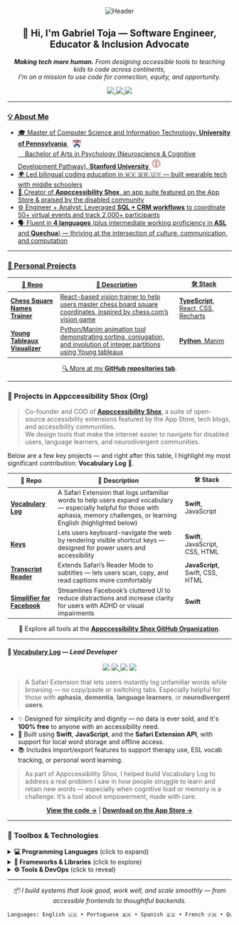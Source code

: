 <!-- Header Banner (optional: replace with custom SVG/banner image if available) -->
<p align="center">
  <img src="https://capsule-render.vercel.app/api?type=waving&color=0:3a7bd5,100:00d2ff&height=200&section=header&text=Gabriel%20Toja&fontSize=40&fontColor=ffffff" alt="Header" />
</p>

<h2 align="center">👋 Hi, I'm Gabriel Toja — Software Engineer, Educator & Inclusion Advocate</h2>

<p align="center">
  <em><b>Making tech more human.</b> From designing accessible tools to teaching kids to code across continents,<br>I’m on a mission to use code for connection, equity, and opportunity.</em>
</p>

<!-- 🌐 Social Media Links -->
<p align="center">
  <a href="mailto:gtoja@alumni.stanford.edu" target="_blank">
    <img src="https://img.shields.io/badge/Email-gtoja@alumni.stanford.edu-D14836?style=for-the-badge&logo=gmail&logoColor=white" />
  </a>
  <a href="https://www.linkedin.com/in/gtoja" target="_blank">
    <img src="https://img.shields.io/badge/LinkedIn-gtoja-0077B5?style=for-the-badge&logo=linkedin&logoColor=white" />
  </a>
  <a href="https://github.com/gabrieltoja" target="_blank">
    <img src="https://img.shields.io/badge/GitHub-gabrieltoja-181717?style=for-the-badge&logo=github&logoColor=white" />
</p>

---

### 💡 About Me

- 🎓 Master of Computer Science and Information Technology, **University of Pennsylvania** <img src="UniversityofPennsylvania_Shield_RGB-2.png" height="25" alt="UPenn logo" style="vertical-align: middle;" />  
  &nbsp;&nbsp;&nbsp;&nbsp;Bachelor of Arts in Psychology (Neuroscience & Cognitive Development Pathway), **Stanford University** <img src="SU_SealColor_web3.webp" height="25" alt="Stanford logo" style="position:relative; top: 1px;" />
- 🌍 Led bilingual coding education in 🇲🇽 🇧🇷 🇺🇾 — built wearable tech with middle schoolers
- 🧠 Creator of **Appccessibility Shox**, an app suite featured on the App Store & praised by the disabled community
- ⚙️ Engineer + Analyst: Leveraged **SQL + CRM workflows** to coordinate 50+ virtual events and track 2,000+ participants
- 🗣 Fluent in **4 languages** (plus intermediate working proficiency in **ASL** and **Quechua**) — thriving at the intersection of culture, communication, and computation


---



### 🚀 Personal Projects

| 🔗 Repo | 💬 Description | 🛠 Stack |
|--------|----------------|----------|
| [**Chess Square Names Trainer**](https://github.com/gabrieltoja/chess-square-names-trainer) | React-based vision trainer to help users master chess board square coordinates, inspired by chess.com’s vision game | **TypeScript**, React, CSS, Recharts |
| [**Young Tableaux Visualizer**](https://github.com/gabrieltoja/young-tableaux-manim) | Python/Manim animation tool demonstrating sorting, conjugation, and involution of integer partitions using Young tableaux | **Python**, Manim |

<p align="center">
  🔍 More at my <a href="https://github.com/gtoja?tab=repositories"><strong>GitHub repositories tab</strong></a>.
</p>


---

### 🧭 Projects in Appccessibility Shox (Org)

> Co-founder and COO of [**Appccessibility Shox**](https://appccessibility-shox.github.io/), a suite of open-source accessibility extensions featured by the App Store, tech blogs, and accessibility communities.  
> We design tools that make the internet easier to navigate for disabled users, language learners, and neurodivergent communities.

Below are a few key projects — and right after this table, I highlight my most significant contribution: **Vocabulary Log** 🧠.

| 🔗 Repo | 💬 Description | 🛠 Stack |
|--------|----------------|----------|
| [**Vocabulary Log**](https://github.com/Appccessibility-Shox/vocabularylog) | A Safari Extension that logs unfamiliar words to help users expand vocabulary — especially helpful for those with aphasia, memory challenges, or learning English (highlighted below) | **Swift**, JavaScript |
| [**Keys**](https://github.com/Appccessibility-Shox/keys) | Lets users keyboard-navigate the web by rendering visible shortcut keys — designed for power users and accessibility | **Swift**, JavaScript, CSS, HTML |
| [**Transcript Reader**](https://github.com/Appccessibility-Shox/transcript-reader) | Extends Safari’s Reader Mode to subtitles — lets users scan, copy, and read captions more comfortably | **JavaScript**, Swift, CSS, HTML |
| [**Simplifier for Facebook**](https://github.com/Appccessibility-Shox/Simplifier-for-Facebook) | Streamlines Facebook’s cluttered UI to reduce distractions and increase clarity for users with ADHD or visual impairments | **Swift**

<p align="center">
  🧠 Explore all tools at the <a href="https://github.com/Appccessibility-Shox"><strong>Appccessibility Shox GitHub Organization</strong></a>.
</p>

---

#### 🌟 [Vocabulary Log](https://github.com/Appccessibility-Shox/VocabularyLog) — *Lead Developer*

<p align="center">
  <img src="https://img.shields.io/github/stars/Appccessibility-Shox/VocabularyLog?style=social" />
  <a href="https://apps.apple.com/us/app/vocabulary-log/id1556420310?mt=12">
    <img src="https://img.shields.io/badge/Available%20on-App%20Store-black?logo=apple&logoColor=white" />
  </a>
  <img src="https://img.shields.io/badge/Swift-80.5%25-orange?logo=swift&logoColor=white" />
  <img src="https://img.shields.io/badge/JavaScript-19.5%25-yellow?logo=javascript&logoColor=black" />
</p>

> A Safari Extension that lets users instantly log unfamiliar words while browsing — no copy/paste or switching tabs. Especially helpful for those with **aphasia**, **dementia**, **language learners**, or **neurodivergent users**.

- ✨ Designed for simplicity and dignity — no data is ever sold, and it's **100% free** to anyone with an accessibility need.
- 🧠 Built using **Swift**, **JavaScript**, and the **Safari Extension API**, with support for local word storage and offline access.
- 📚 Includes import/export features to support therapy use, ESL vocab tracking, or personal word learning.

> As part of Appccessibility Shox, I helped build Vocabulary Log to address a real problem I saw in how people struggle to learn and retain new words — especially when cognitive load or memory is a challenge. It’s a tool about empowerment, made with care.

<p align="center">
  <a href="https://github.com/Appccessibility-Shox/VocabularyLog"><strong>View the code →</strong></a> | 
  <a href="https://apps.apple.com/us/app/vocabulary-log/id1556420310?mt=12"><strong>Download on the App Store →</strong></a>
</p>

---

### 🧰 Toolbox & Technologies

<details>
<summary><strong>💻 Programming Languages</strong> (click to expand)</summary>

- 🐍 <strong>Python</strong> — my go-to for data logic, Flask apps, and mathematical animations (see: Manim project)
- 🟦 <strong>TypeScript</strong> — used in React-based chess games and UI-heavy apps
- 🔤 <strong>JavaScript</strong> — browser extensions, DOM logic, and accessibility tweaks
- 💻 <strong>HTML & CSS</strong> — frontend UI with polish and responsiveness
- 🧠 <strong>Swift</strong> — built accessibility-focused iOS extensions using UIKit and AppKit
- 🔧 <strong>C/C++</strong> — Arduino-based wearables in global STEM projects
- 📊 <strong>SQL</strong> — data queries for scaling event platforms and tracking engagement
</details>

<details>
<summary><strong>🧩 Frameworks & Libraries</strong> (click to explore)</summary>

- ⚛️ <strong>React</strong> — dynamic interfaces with hooks & component design (see: Chess Trainer)
- 🧮 <strong>Manim</strong> — animated math visualizations (see: Young Tableau project)
- 🔥 <strong>Firebase</strong> — backend storage & hosting for quick prototypes
- 🍶 <strong>Flask</strong> — lightweight Python backend for events & RSVP systems
- 📈 <strong>Recharts</strong> — data visualizations in educational interfaces
</details>

<details>
<summary><strong>⚙️ Tools & DevOps</strong> (click to reveal)</summary>

- ☁️ <strong>AWS</strong> — CDK, Lambda, S3 for building scalable serverless apps
- 🧪 <strong>Unit & Integration Testing</strong> — maintaining clean, reliable code
- 🧰 <strong>Git, GitHub, GitHub Pages</strong> — version control and deployment
- 🎨 <strong>Figma, Photoshop, DaVinci Resolve</strong> — design, prototyping & video editing
</details>

---

<p align="center"><em>📦 I build systems that look good, work well, and scale smoothly — from accessible frontends to thoughtful backends.</em></p>

```bash
Languages: English 🇺🇸 • Portuguese 🇧🇷 • Spanish 🇪🇸 • French 🇫🇷 • Quechua 🇵🇪 (intermediate) • ASL 🤟 (intermediate)

